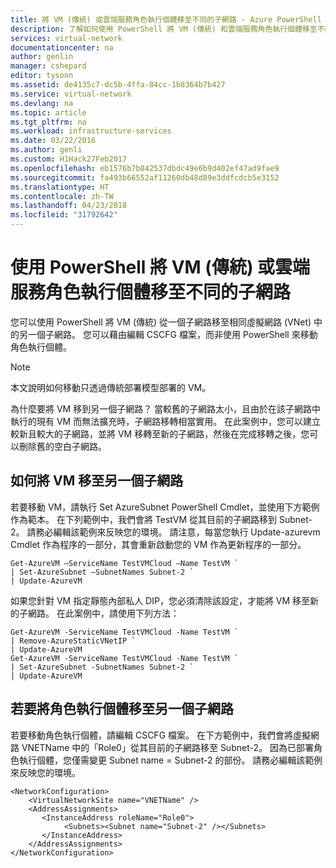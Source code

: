 ```yaml
---
title: 將 VM (傳統) 或雲端服務角色執行個體移至不同的子網路 - Azure PowerShell | Microsoft Docs
description: 了解如何使用 PowerShell 將 VM (傳統) 和雲端服務角色執行個體移至不同的子網路。
services: virtual-network
documentationcenter: na
author: genlin
manager: cshepard
editor: tysonn
ms.assetid: de4135c7-dc5b-4ffa-84cc-1b8364b7b427
ms.service: virtual-network
ms.devlang: na
ms.topic: article
ms.tgt_pltfrm: na
ms.workload: infrastructure-services
ms.date: 03/22/2016
ms.author: genli
ms.custom: H1Hack27Feb2017
ms.openlocfilehash: eb1576b7b842537dbdc49e6b9d402ef47ad9fae9
ms.sourcegitcommit: fa493b66552af11260db48d89e3ddfcdcb5e3152
ms.translationtype: HT
ms.contentlocale: zh-TW
ms.lasthandoff: 04/23/2018
ms.locfileid: "31792642"
---
```

# <a name="move-a-vm-classic-or-cloud-services-role-instance-to-a-different-subnet-using-powershell"></a>使用 PowerShell 將 VM (傳統) 或雲端服務角色執行個體移至不同的子網路
您可以使用 PowerShell 將 VM (傳統) 從一個子網路移至相同虛擬網路 (VNet) 中的另一個子網路。 您可以藉由編輯 CSCFG 檔案，而非使用 PowerShell 來移動角色執行個體。

> [!NOTE]
> 本文說明如何移動只透過傳統部署模型部署的 VM。
> 
> 

為什麼要將 VM 移到另一個子網路？ 當較舊的子網路太小，且由於在該子網路中執行的現有 VM 而無法擴充時，子網路移轉相當實用。 在此案例中，您可以建立較新且較大的子網路，並將 VM 移轉至新的子網路，然後在完成移轉之後，您可以刪除舊的空白子網路。

## <a name="how-to-move-a-vm-to-another-subnet"></a>如何將 VM 移至另一個子網路
若要移動 VM，請執行 Set AzureSubnet PowerShell Cmdlet，並使用下方範例作為範本。 在下列範例中，我們會將 TestVM 從其目前的子網路移到 Subnet-2。 請務必編輯該範例來反映您的環境。 請注意，每當您執行 Update-azurevm Cmdlet 作為程序的一部分，其會重新啟動您的 VM 作為更新程序的一部分。

    Get-AzureVM –ServiceName TestVMCloud –Name TestVM `
    | Set-AzureSubnet –SubnetNames Subnet-2 `
    | Update-AzureVM

如果您針對 VM 指定靜態內部私人 DIP，您必須清除該設定，才能將 VM 移至新的子網路。 在此案例中，請使用下列方法：

    Get-AzureVM -ServiceName TestVMCloud -Name TestVM `
    | Remove-AzureStaticVNetIP `
    | Update-AzureVM
    Get-AzureVM -ServiceName TestVMCloud -Name TestVM `
    | Set-AzureSubnet -SubnetNames Subnet-2 `
    | Update-AzureVM

## <a name="to-move-a-role-instance-to-another-subnet"></a>若要將角色執行個體移至另一個子網路
若要移動角色執行個體，請編輯 CSCFG 檔案。 在下方範例中，我們會將虛擬網路 VNETName 中的「Role0」從其目前的子網路移至 Subnet-2。 因為已部署角色執行個體，您僅需變更 Subnet name = Subnet-2 的部份。 請務必編輯該範例來反映您的環境。

    <NetworkConfiguration>
        <VirtualNetworkSite name="VNETName" />
        <AddressAssignments>
           <InstanceAddress roleName="Role0">
                <Subnets><Subnet name="Subnet-2" /></Subnets>
           </InstanceAddress>
        </AddressAssignments>
    </NetworkConfiguration> 
